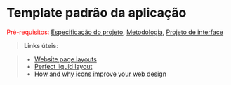 # Template padrão da aplicação

<span style="color:red">Pré-requisitos: <a href="03-Product-design.md"> Especificação do projeto</a></span>, <a href="04-Metodologia.md"> Metodologia</a>, <a href="05-Projeto-interface.md"> Projeto de interface</a>



> **Links úteis**:
>

> - [Website page layouts](https://miro.com/app/board/uXjVKoqwShM=/)
> - [Perfect liquid layout](https://www.canva.com/projects)
> - [How and why icons improve your web design](imagensobtidasporIA)
